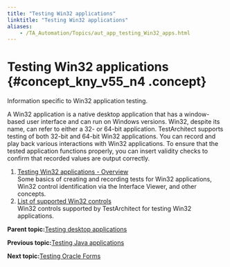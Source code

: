 ```yaml
--- 
title: "Testing Win32 applications"
linktitle: "Testing Win32 applications"
aliases: 
    - /TA_Automation/Topics/aut_app_testing_Win32_apps.html
---
```

# Testing Win32 applications {#concept_kny_v55_n4 .concept}

Information specific to Win32 application testing.

A Win32 application is a native desktop application that has a window-based user interface and can run on Windows versions. Win32, despite its name, can refer to either a 32- or 64-bit application. TestArchitect supports testing of both 32-bit and 64-bit Win32 applications. You can record and play back various interactions with Win32 applications. To ensure that the tested application functions properly, you can insert validity checks to confirm that recorded values are output correctly.

1.  [Testing Win32 applications - Overview](../../TA_Automation/Topics/aut_app_testing_Win32_apps_overview.html)  
Some basics of creating and recording tests for Win32 applications, Win32 control identification via the Interface Viewer, and other concepts.
2.  [List of supported Win32 controls](../../TA_Automation/Topics/aut_app_testing_Win32_apps_supported_controls.html)  
Win32 controls supported by TestArchitect for testing Win32 applications.

**Parent topic:**[Testing desktop applications](../../TA_Automation/Topics/aut_app_testing_desktop.html)

**Previous topic:**[Testing Java applications](../../TA_Automation/Topics/aut_app_testing_Java_apps.html)

**Next topic:**[Testing Oracle Forms](../../TA_Automation/Topics/aut_app_testing_Oracle_Forms.html)


